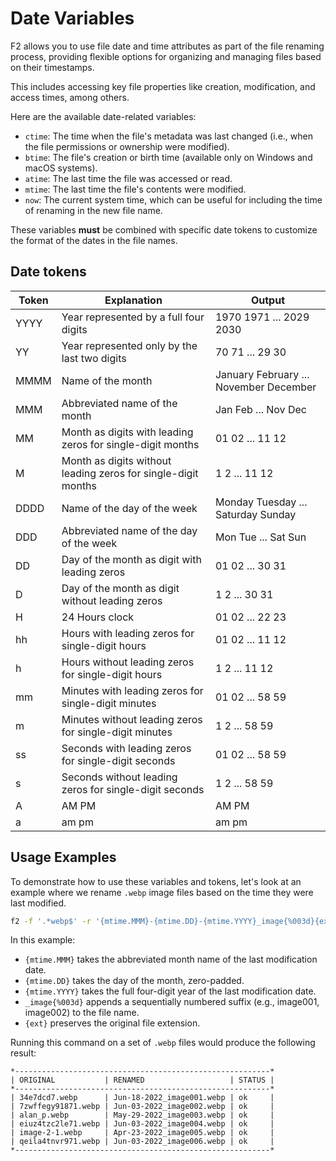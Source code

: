 # Date Variables

F2 allows you to use file date and time attributes as part of the file renaming
process, providing flexible options for organizing and managing files based on
their timestamps.

This includes accessing key file properties like creation, modification, and
access times, among others.

Here are the available date-related variables:

- `ctime`: The time when the file's metadata was last changed (i.e., when the
  file permissions or ownership were modified).
- `btime`: The file's creation or birth time (available only on Windows and
  macOS systems).
- `atime`: The last time the file was accessed or read.
- `mtime`: The last time the file's contents were modified.
- `now`: The current system time, which can be useful for including the time of
  renaming in the new file name.

These variables **must** be combined with specific date tokens to customize the
format of the dates in the file names.

## Date tokens

| Token | Explanation                                                   | Output                                 |
| ----- | ------------------------------------------------------------- | -------------------------------------- |
| YYYY  | Year represented by a full four digits                        | 1970 1971 ... 2029 2030                |
| YY    | Year represented only by the last two digits                  | 70 71 ... 29 30                        |
| MMMM  | Name of the month                                             | January February ... November December |
| MMM   | Abbreviated name of the month                                 | Jan Feb ... Nov Dec                    |
| MM    | Month as digits with leading zeros for single-digit months    | 01 02 ... 11 12                        |
| M     | Month as digits without leading zeros for single-digit months | 1 2 ... 11 12                          |
| DDDD  | Name of the day of the week                                   | Monday Tuesday ... Saturday Sunday     |
| DDD   | Abbreviated name of the day of the week                       | Mon Tue ... Sat Sun                    |
| DD    | Day of the month as digit with leading zeros                  | 01 02 ... 30 31                        |
| D     | Day of the month as digit without leading zeros               | 1 2 ... 30 31                          |
| H     | 24 Hours clock                                                | 01 02 ... 22 23                        |
| hh    | Hours with leading zeros for single-digit hours               | 01 02 ... 11 12                        |
| h     | Hours without leading zeros for single-digit hours            | 1 2 ... 11 12                          |
| mm    | Minutes with leading zeros for single-digit minutes           | 01 02 ... 58 59                        |
| m     | Minutes without leading zeros for single-digit minutes        | 1 2 ... 58 59                          |
| ss    | Seconds with leading zeros for single-digit seconds           | 01 02 ... 58 59                        |
| s     | Seconds without leading zeros for single-digit seconds        | 1 2 ... 58 59                          |
| A     | AM PM                                                         | AM PM                                  |
| a     | am pm                                                         | am pm                                  |

## Usage Examples

To demonstrate how to use these variables and tokens, let's look at an example
where we rename `.webp` image files based on the time they were last modified.

```bash
f2 -f '.*webp$' -r '{mtime.MMM}-{mtime.DD}-{mtime.YYYY}_image{%003d}{ext}'
```

In this example:

- `{mtime.MMM}` takes the abbreviated month name of the last modification date.
- `{mtime.DD}` takes the day of the month, zero-padded.
- `{mtime.YYYY}` takes the full four-digit year of the last modification date.
- `_image{%003d}` appends a sequentially numbered suffix (e.g., image001,
  image002) to the file name.
- `{ext}` preserves the original file extension.

Running this command on a set of `.webp` files would produce the following
result:

```text
*---------------------------------------------------------*
| ORIGINAL           | RENAMED                   | STATUS |
*---------------------------------------------------------*
| 34e7dcd7.webp      | Jun-18-2022_image001.webp | ok     |
| 7zwffegy91871.webp | Jun-03-2022_image002.webp | ok     |
| alan_p.webp        | May-29-2022_image003.webp | ok     |
| eiuz4tzc2le71.webp | Jun-03-2022_image004.webp | ok     |
| image-2-1.webp     | Apr-23-2022_image005.webp | ok     |
| qeila4tnvr971.webp | Jun-03-2022_image006.webp | ok     |
*---------------------------------------------------------*
```
